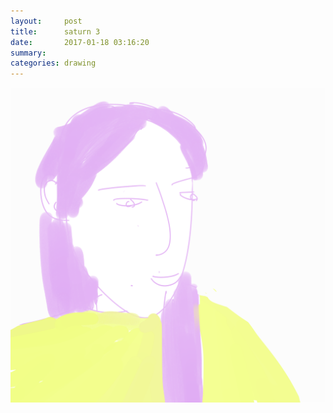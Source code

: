 ```yaml
---
layout:     post
title:      saturn 3
date:       2017-01-18 03:16:20
summary:    
categories: drawing
---
```

![saturn 3](/images/diary/saturn-3.png "She looks pale.")
